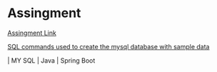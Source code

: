 # Assingment
[Assingment Link](https://drive.google.com/file/d/1NGF7khYGFB1xuJQ6L89v0jRWMvHBChSm/view?usp=sharing)

[SQL commands used to create the mysql database with sample data](https://drive.google.com/file/d/1OeU3HIRx5Wi0htNFLlUm44GpfF23K9Ca/view?usp=sharing) 

| MY SQL | Java | Spring Boot 
